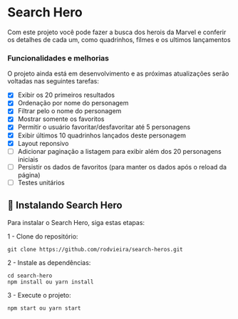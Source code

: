 # Search Hero

Com este projeto você pode fazer a busca dos herois da Marvel e conferir os detalhes de cada um, como quadrinhos, filmes e os ultimos lançamentos

### Funcionalidades e melhorias

O projeto ainda está em desenvolvimento e as próximas atualizações serão voltadas nas seguintes tarefas:

- [x] Exibir os 20 primeiros resultados
- [x] Ordenação por nome do personagem
- [x] Filtrar pelo o nome do personagem
- [x] Mostrar somente os favoritos
- [x] Permitir o usuário favoritar/desfavoritar até 5 personagens
- [x] Exibir últimos 10 quadrinhos lançados deste personagem
- [x] Layout reponsivo
- [ ] Adicionar paginação a listagem para exibir além dos 20 personagens iniciais
- [ ] Persistir os dados de favoritos (para manter os dados após o reload da página)
- [ ] Testes unitários

## 🚀 Instalando Search Hero

Para instalar o Search Hero, siga estas etapas:

1 - Clone do repositório:
```
git clone https://github.com/rodvieira/search-heros.git
```

2 - Instale as dependências:
```
cd search-hero
npm install ou yarn install
```

3 - Execute o projeto:
```
npm start ou yarn start
```
